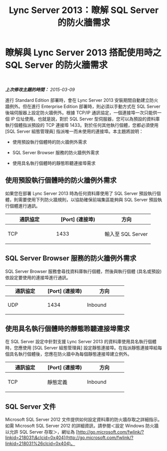 ﻿---
title: Lync Server 2013：瞭解 SQL Server 的防火牆需求
TOCTitle: 瞭解 SQL Server 的防火牆需求
ms:assetid: 31d7df2c-589f-465e-be74-cf6767db190d
ms:mtpsurl: https://technet.microsoft.com/zh-tw/library/Gg425818(v=OCS.15)
ms:contentKeyID: 49290515
ms.date: 08/10/2015
mtps_version: v=OCS.15
ms.translationtype: HT
---

# 瞭解與 Lync Server 2013 搭配使用時之 SQL Server 的防火牆需求

 

_**上次修改主題的時間：** 2015-03-09_

進行 Standard Edition 部署時，會在 Lync Server 2013 安裝期間自動建立防火牆例外。但在進行 Enterprise Edition 部署時，則必須以手動方式在 SQL Server 後端伺服器上設定防火牆例外。根據 TCP/IP 通訊協定，一個連接埠一次只能供一個 IP 位址使用。也就是說，對於 SQL Server 型伺服器，您可以為預設的資料庫執行個體指派預設的 TCP 連接埠 1433。對於任何其他執行個體，您都必須使用 \[SQL Server 組態管理員\] 指派唯一而未使用的連接埠。本主題將說明：

  - 使用預設執行個體時的防火牆例外需求

  - SQL Server Browser 服務的防火牆例外需求

  - 使用具名執行個體時的靜態聆聽連接埠需求

## 使用預設執行個體時的防火牆例外需求

如果您在部署 Lync Server 2013 時為任何資料庫使用了 SQL Server 預設執行個體，則需要使用下列防火牆規則，以協助確保前端集區能夠與 SQL Server 預設執行個體進行通訊。


<table>
<colgroup>
<col style="width: 33%" />
<col style="width: 33%" />
<col style="width: 33%" />
</colgroup>
<thead>
<tr class="header">
<th>通訊協定</th>
<th>[Port] (連接埠)</th>
<th>方向</th>
</tr>
</thead>
<tbody>
<tr class="odd">
<td><p>TCP</p></td>
<td><p>1433</p></td>
<td><p>輸入至 SQL Server</p></td>
</tr>
</tbody>
</table>


## SQL Server Browser 服務的防火牆例外需求

SQL Server Browser 服務會尋找資料庫執行個體，然後與執行個體 (具名或預設) 依設定要使用的連接埠進行通訊。


<table>
<colgroup>
<col style="width: 33%" />
<col style="width: 33%" />
<col style="width: 33%" />
</colgroup>
<thead>
<tr class="header">
<th>通訊協定</th>
<th>[Port] (連接埠)</th>
<th>方向</th>
</tr>
</thead>
<tbody>
<tr class="odd">
<td><p>UDP</p></td>
<td><p>1434</p></td>
<td><p>Inbound</p></td>
</tr>
</tbody>
</table>


## 使用具名執行個體時的靜態聆聽連接埠需求

在 SQL Server 設定中針對支援 Lync Server 2013 的資料庫使用具名執行個體時，您應使用 \[SQL Server 組態管理員\] 設定靜態連接埠。在指派靜態連接埠給每個具名執行個體後，您應在防火牆中為每個靜態連接埠建立例外。


<table>
<colgroup>
<col style="width: 33%" />
<col style="width: 33%" />
<col style="width: 33%" />
</colgroup>
<thead>
<tr class="header">
<th>通訊協定</th>
<th>[Port] (連接埠)</th>
<th>方向</th>
</tr>
</thead>
<tbody>
<tr class="odd">
<td><p>TCP</p></td>
<td><p>靜態定義</p></td>
<td><p>Inbound</p></td>
</tr>
</tbody>
</table>


## SQL Server 文件

Microsoft SQL Server 2012 文件提供如何設定資料庫的防火牆存取之詳細指示。如需 Microsoft SQL Server 2012 的詳細資訊，請參閱＜設定 Windows 防火牆以允許 SQL Server 存取＞，網址為 [http://go.microsoft.com/fwlink/?linkid=218031\&clcid=0x404](http://go.microsoft.com/fwlink/?linkid=218031%26clcid=0x404)。


